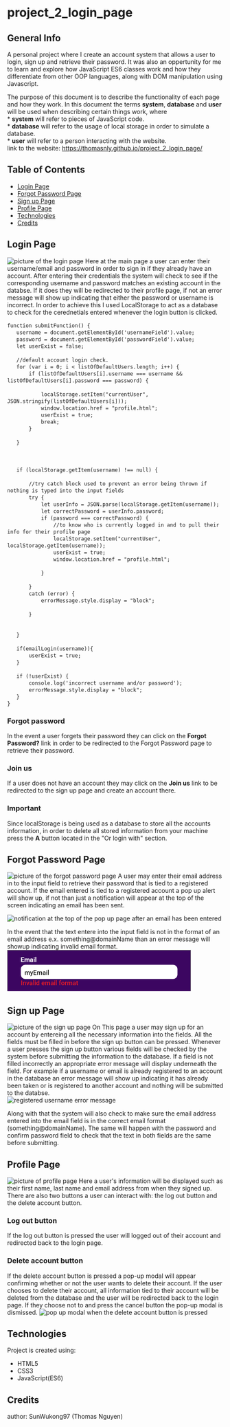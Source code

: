 # project_2_login_page
## General Info
A personal project where I create an account system that allows a user to login, sign up and retrieve their password. It was also an oppertunity for me to learn and explore how JavaScript ES6 classes work and how they differentiate from other OOP languages, along with DOM manipulation using Javascript.

The purpose of this document is to describe the functionality of each page and how they work. In this document the terms **system**, **database**  and **user** will be used when describing certain things work, where 
<br>\* **system** will refer to pieces of JavaScript code. 
<br>\* **database** will refer to the usage of local storage in order to simulate a database.
<br>\* **user** will refer to a person interacting with the website.
<br>link to the website: https://thomasnly.github.io/project_2_login_page/

## Table of Contents
+ [Login Page](#login-page)
+ [Forgot Password Page](#forgot-password-page)
+ [Sign up Page](#sign-up-page)
+ [Profile Page](#profile-page)
+ [Technologies](#technologies)
+ [Credits](#credits)

## Login Page
![picture of the login page](https://github.com/ThomasNLy/project_2_login_page/blob/main/login_page_mockup/Web%201920%20%E2%80%93%20login.png)
Here at the main page a user can enter their username/email and password in order to sign in if they already have an account. After entering their credentials the system will check to see if the corresponding username and password matches an existing account in the databse. If it does they will be redirected to their profile page, if not an error message will show up indicating that either the password or username is incorrect.
 In order to achieve this I used LocalStorage to act as a database to check for the cerednetials entered whenever the login button is clicked.
 ```
 function submitFunction() {
    username = document.getElementById('usernameField').value;
    password = document.getElementById('passwordField').value;
    let userExist = false;

    //default account login check.
    for (var i = 0; i < listOfDefaultUsers.length; i++) {
        if (listOfDefaultUsers[i].username === username && listOfDefaultUsers[i].password === password) {
    
            localStorage.setItem("currentUser", JSON.stringify(listOfDefaultUsers[i]));
            window.location.href = "profile.html";
            userExist = true;
            break;
        }

    }



    if (localStorage.getItem(username) !== null) {
        
        //try catch block used to prevent an error being thrown if nothing is typed into the input fields
        try {
            let userInfo = JSON.parse(localStorage.getItem(username));
            let correctPassword = userInfo.password;
            if (password === correctPassword) {
                //to know who is currently logged in and to pull their info for their profile page
                localStorage.setItem("currentUser", localStorage.getItem(username));
                userExist = true;
                window.location.href = "profile.html";
                
            }

        } 
        catch (error) {
            errorMessage.style.display = "block";            

        }


    }

    if(emailLogin(username)){
        userExist = true;
    }

    if (!userExist) {
        console.log('incorrect username and/or password');
        errorMessage.style.display = "block";
    }
}
```

### Forgot password
In the event a user forgets their password they can click on the **Forgot Password?** link in order to be redirected to the Forgot Password page to retrieve their password.

### Join us
If a user does not have an account they may click on the **Join us** link to be redirected to the sign up page and create an account there.

### Important
Since localStorage is being used as a database to store all the accounts information, in order to delete all stored information from your machine press the **A** button located in the "Or login with" section. 

## Forgot Password Page
![picture of the forgot password page](https://github.com/ThomasNLy/project_2_login_page/blob/main/login_page_mockup/Web%201920%20%E2%80%93%20forgot%20password.png)
A user may enter their email address in to the input field to retrieve their password that is tied to a registered account. If the email entered is tied to a registered account a pop up alert will show up, if not than just a notification will appear at the top of the screen indicating an email has been sent.

![notification at the top of the pop up page after an email has been entered](https://github.com/ThomasNLy/project_2_login_page/blob/main/login_page_mockup/Web%201920%20%E2%80%93%20forgot%20password%20%E2%80%93%201.png)

In the event that the text entere into the input field is not in the format of an email address e.x. something@domainName than an error message will showup indicating invalid email format.
<br>![error message for invalid email](https://github.com/SunWukong97/project_2_login_page/blob/main/login_page_mockup/error%20message.png)

## Sign up Page
![picture of the sign up page](https://github.com/ThomasNLy/project_2_login_page/blob/main/login_page_mockup/Web%201920%20%E2%80%93%20registration.png)
On This page a user may sign up for an account by entereing all the necessary information into the fields. All the fields must be filled in before the sign up button can be pressed. Whenever a user presses the sign up button various fields will be checked by the system before submitting the information to the database. If a field is not filled incorrectly an appropriate error message will display underneath the field. For example if a username or email is already registered to an account in the database an error message will show up indicating it has already been taken or is registered to another account and nothing will be submitted to the databse.
<br>![registered username error message](https://github.com/ThomasNLy/project_2_login_page/blob/main/login_page_mockup/error%20message%20%E2%80%93%202.png)

Along with that the system will also check to make sure the email address entered into the email field is in the correct email format (something@domainName). The same will happen with the password and confirm password field to check that the text in both fields are the same before submitting.

## Profile Page
![picture of profile page](https://github.com/ThomasNLy/project_2_login_page/blob/main/login_page_mockup/Web%201920%20%E2%80%93%20profile.png)
Here a user's information will be displayed such as their first name, last name and email address from when they signed up. There are also two buttons a user can interact with: the log out button and the delete account button.

### Log out button
If the log out button is pressed the user will logged out of their account and redirected back to the login page.

### Delete account button
If the delete account button is pressed a pop-up modal will appear confirming whether or not the user wants to delete their account. If the user chooses to delete their account, all information tied to their account will be deleted from the database and the user will be redirected back to the login page. If they choose not to and press the cancel button the pop-up modal is dismissed. 
![pop up modal when the delete account button is pressed](https://github.com/ThomasNLy/project_2_login_page/blob/main/login_page_mockup/Web%201920%20%E2%80%93%20profile%20%E2%80%93%202%20modal.png)

## Technologies
Project is created using:
+ HTML5
+ CSS3
+ JavaScript(ES6)

## Credits
author: SunWukong97 (Thomas Nguyen)
